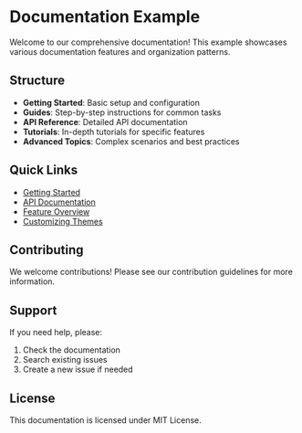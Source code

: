 # Documentation Example

Welcome to our comprehensive documentation! This example showcases various documentation features and organization patterns.

## Structure

- **Getting Started**: Basic setup and configuration
- **Guides**: Step-by-step instructions for common tasks
- **API Reference**: Detailed API documentation
- **Tutorials**: In-depth tutorials for specific features
- **Advanced Topics**: Complex scenarios and best practices

## Quick Links

- [Getting Started](getting-started.md)
- [API Documentation](api/README.md)
- [Feature Overview](features.md)
- [Customizing Themes](tutorials/customizing-themes.md)

## Contributing

We welcome contributions! Please see our contribution guidelines for more information.

## Support

If you need help, please:

1. Check the documentation
2. Search existing issues
3. Create a new issue if needed

## License

This documentation is licensed under MIT License.